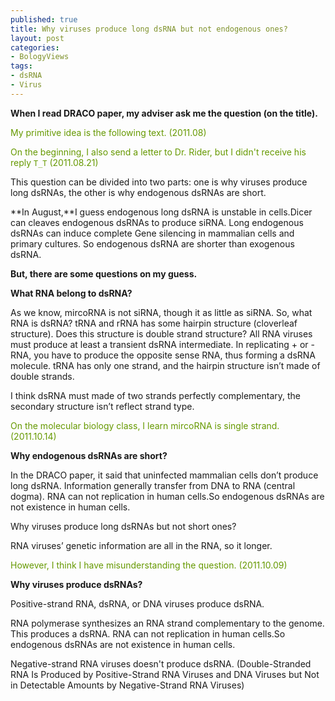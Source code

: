 ```yaml
--- 
published: true
title: Why viruses produce long dsRNA but not endogenous ones?
layout: post
categories:
- BologyViews
tags: 
- dsRNA
- Virus
---
```

**When I read DRACO paper, my adviser ask me the question (on the title).**

<span style="color: #669900;">My primitive idea is the following text. (2011.08)</span>

<span style="color: #669900;">On the beginning, I also send a letter to Dr. Rider, but I didn't receive his reply `T_T` (2011.08.21)</span>

This question can be divided into two parts: one is why viruses produce long dsRNAs, the other is why endogenous dsRNAs are short.

**In August,**I guess endogenous long dsRNA is unstable in cells.Dicer can cleaves endogenous dsRNAs to produce siRNA. Long endogenous dsRNAs can induce complete Gene silencing in mammalian cells and primary cultures. So endogenous dsRNA are shorter than exogenous dsRNA.

**But, there are some questions on my guess.**

**What RNA belong to dsRNA?**

As we know, mircoRNA is not siRNA, though it as little as siRNA. So, what RNA is dsRNA? tRNA and rRNA has some hairpin structure (cloverleaf structure). Does this structure is double strand structure? All RNA viruses must produce at least a transient dsRNA intermediate. In replicating + or - RNA, you have to produce the opposite sense RNA, thus forming a dsRNA molecule. tRNA has only one strand, and the hairpin structure isn’t made of double strands.

I think dsRNA must made of two strands perfectly complementary, the secondary structure isn’t reflect strand type.

<span style="color: #669900;">On the molecular biology class, I learn mircoRNA is single strand. (2011.10.14)</span>

**Why endogenous dsRNAs are short?**

In the DRACO paper, it said that uninfected mammalian cells don’t produce long dsRNA. Information generally transfer from DNA to RNA (central dogma). RNA can not replication in human cells.So endogenous dsRNAs are not existence in human cells.

Why viruses produce long dsRNAs but not short ones?

RNA viruses’ genetic information are all in the RNA, so it longer.

<span style="color: #669900;">However, I think I have misunderstanding the question. (2011.10.09)</span>

**Why viruses produce dsRNAs?**

Positive-strand RNA, dsRNA, or DNA viruses produce dsRNA.

RNA polymerase synthesizes an RNA strand complementary to the genome. This produces a dsRNA. RNA can not replication in human cells.So endogenous dsRNAs are not existence in human cells.

Negative-strand RNA viruses doesn't produce dsRNA. (Double-Stranded RNA Is Produced by Positive-Strand RNA Viruses and DNA Viruses but Not in Detectable Amounts by Negative-Strand RNA Viruses)
